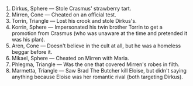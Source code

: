 1. Dirkus, Sphere — Stole Crasmus' strawberry tart.
2. Mirren, Cone — Cheated on an official test.
3. Torrin, Triangle — Lost his crook and stole Dirkus's.
4. Korrin, Sphere — Impersonated his twin brother Torrin to get a promotion from Crasmus (who was unaware at the time and pretended it was his plan). 
5. Aren, Cone — Doesn't believe in the cult at all, but he was a homeless beggar before it.
6. Mikael, Sphere — Cheated on Mirren with Maria.
7. Phlegma, Triangle — Was the one that covered Mirren's robes in filth.
8. Marmetta, Triangle — Saw Brad The Butcher kill Eloise, but didn't saying anything because Eloise was her romantic rival (both targeting Dirkus).